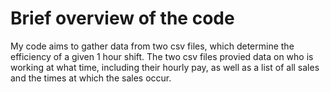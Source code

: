 # Brief overview of the code

My code aims to gather data from two csv files, which determine the efficiency of a given 1 hour shift. The two csv files
provied data on who is working at what time, including their hourly pay, as well as a list of all sales and the times at
which the sales occur.

